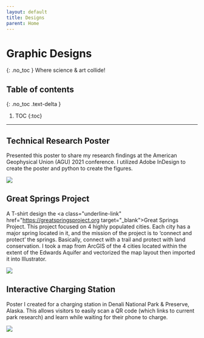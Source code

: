 ```yaml
---
layout: default
title: Designs
parent: Home
---
```


# Graphic Designs
{: .no_toc }
Where science & art collide!

## Table of contents
{: .no_toc .text-delta }

1. TOC
{:toc}

---
## Technical Research Poster
Presented this poster to share my research findings at the American Geophysical Union (AGU) 2021 conference. I utilized Adobe InDesign to create the poster and python to create the figures.

<img src="{{site.baseurl}}/img/AGU 2021 MENEZES POSTER_FINAL.jpg"/>

## Great Springs Project
A T-shirt design the <a class="underline-link" href="https://greatspringsproject.org target="_blank">Great Springs Project</a>. This project focused on 4 highly populated cities. Each city has a major spring located in it, and the mission of the project is to ‘connect and protect’ the springs. Basically, connect with a trail and protect with land conservation. I took a map from ArcGIS of the 4 cities located within the extent of the Edwards Aquifer and vectorized the map layout then imported it into Illustrator. 

<img src="{{site.baseurl}}/img/GSP.png"/>

## Interactive Charging Station
Poster I created for a charging station in Denali National Park & Preserve, Alaska. This allows visitors to easily scan a QR code (which links to current park research) and learn while waiting for their phone to charge.

<img src="{{site.baseurl}}/img/ICS_poster.png"/>
